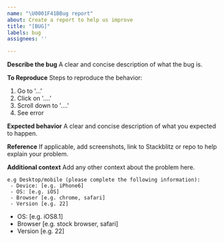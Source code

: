 ```yaml
---
name: "\U0001F41BBug report"
about: Create a report to help us improve
title: "[BUG]"
labels: bug
assignees: ''

---
```


**Describe the bug**
A clear and concise description of what the bug is.

**To Reproduce**
Steps to reproduce the behavior:
1. Go to '...'
2. Click on '....'
3. Scroll down to '....'
4. See error

**Expected behavior**
A clear and concise description of what you expected to happen.

****Reference****
If applicable, add screenshots, link to Stackblitz or repo to help explain your problem.

**Additional context**
Add any other context about the problem here.
```
e.g Desktop/mobile (please complete the following information):
 - Device: [e.g. iPhone6]
 - OS: [e.g. iOS]
 - Browser [e.g. chrome, safari]
 - Version [e.g. 22]

```
 - OS: [e.g. iOS8.1]
 - Browser [e.g. stock browser, safari]
 - Version [e.g. 22]
